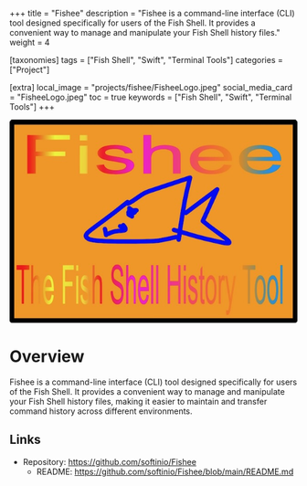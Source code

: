 +++
title = "Fishee"
description = "Fishee is a command-line interface (CLI) tool designed specifically for users of the Fish Shell. It provides a convenient way to manage and manipulate your Fish Shell history files."
weight = 4

[taxonomies]
tags = ["Fish Shell", "Swift", "Terminal Tools"]
categories = ["Project"]

[extra]
local_image = "projects/fishee/FisheeLogo.jpeg"
social_media_card = "FisheeLogo.jpeg"
toc = true
keywords = ["Fish Shell", "Swift", "Terminal Tools"]
+++

![Fishee](FisheeLogo.jpeg)

# Overview

Fishee is a command-line interface (CLI) tool designed specifically for users of the Fish Shell. It provides a convenient way to manage and manipulate your Fish Shell history files, making it easier to maintain and transfer command history across different environments.


## Links

- Repository: <https://github.com/softinio/Fishee>
  - README: <https://github.com/softinio/Fishee/blob/main/README.md>
